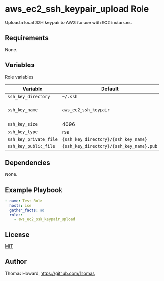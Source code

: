 # aws_ec2_ssh_keypair_upload Role

Upload a local SSH keypair to AWS for use with EC2 instances.

## Requirements

None.

## Variables

Role variables

| Variable               | Default | Description |
| ---------------------- | ------- | ----------- |
| `ssh_key_directory`    | `~/.ssh`  |  |
| `ssh_key_name`         | `aws_ec2_ssh_keypair` | Usually id_rsa by default |
| `ssh_key_size`         | 4096    |  |
| `ssh_key_type`         | rsa     |  |
| `ssh_key_private_file` | `{ssh_key_directory}/{ssh_key_name}` |  |
| `ssh_key_public_file`  | `{ssh_key_directory}/{ssh_key_name}.pub` |  |

## Dependencies

None.

## Example Playbook

```yaml
- name: Test Role
  hosts: ise
  gather_facts: no
  roles:
    - aws_ec2_ssh_keypair_upload
```

## License

[MIT](https://mit-license.org/)

## Author

Thomas Howard, <https://github.com/1homas>
